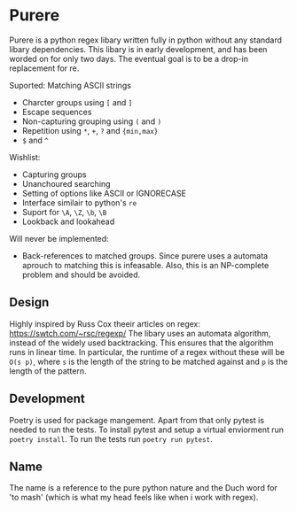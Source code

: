 Purere
======

Purere is a python regex libary written fully in python without any standard libary dependencies.
This libary is in early development, and has been worded on for only two days.
The eventual goal is to be a drop-in replacement for re.

Suported:
 Matching ASCII strings
- Charcter groups using `[` and `]`
- Escape sequences 
- Non-capturing grouping using `(` and `)`
- Repetition using `*`, `+`, `?` and `{min,max}`
- `$` and `^`

Wishlist:
- Capturing groups
- Unanchoured searching
- Setting of options like ASCII or IGNORECASE
- Interface similair to python's `re`
- Suport for `\A`, `\Z`, `\b`, `\B`
- Lookback and lookahead
 
Will never be implemented:
- Back-references to matched groups. Since purere uses a automata aprouch to matching this is infeasable. Also, this is an NP-complete problem and should be avoided.


Design
------

Highly inspired by Russ Cox theeir articles on regex: https://swtch.com/~rsc/regexp/
The libary uses an automata algorithm, instead of the widely used backtracking.
This ensures that the algorithm runs in linear time.
In particular, the runtime of a regex without these will be `O(s p)`, where `s` is the length of the string to be matched against and `p` is the length of the pattern.


Development
-----------

Poetry is used for package mangement. Apart from that only pytest is needed to run the tests. 
To install pytest and setup a virtual enviorment run `poetry install`.
To run the tests run `poetry run pytest`.

Name
----
The name is a reference to the pure python nature and the Duch word for 'to mash' (which is what my head feels like when i work with regex).


